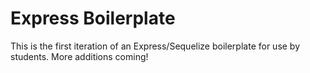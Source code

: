 # Express Boilerplate 

This is the first iteration of an Express/Sequelize boilerplate for use by students. More additions coming!